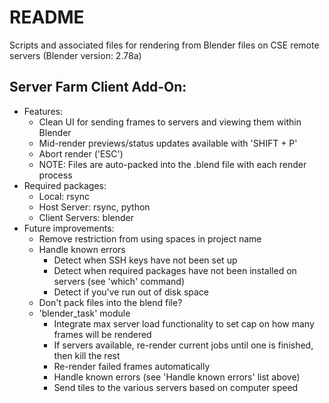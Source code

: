 # README

Scripts and associated files for rendering from Blender files on CSE remote servers (Blender version: 2.78a)

## Server Farm Client Add-On:
  * Features:
      * Clean UI for sending frames to servers and viewing them within Blender
      * Mid-render previews/status updates available with 'SHIFT + P'
      * Abort render ('ESC')
      * NOTE: Files are auto-packed into the .blend file with each render process
  * Required packages:
      * Local: rsync
      * Host Server: rsync, python
      * Client Servers: blender
  * Future improvements:
      * Remove restriction from using spaces in project name
      * Handle known errors
          * Detect when SSH keys have not been set up
          * Detect when required packages have not been installed on servers (see 'which' command)
          * Detect if you've run out of disk space
      * Don't pack files into the blend file?
      * 'blender_task' module
          * Integrate max server load functionality to set cap on how many frames will be rendered
          * If servers available, re-render current jobs until one is finished, then kill the rest
          * Re-render failed frames automatically
          * Handle known errors (see 'Handle known errors' list above)
          * Send tiles to the various servers based on computer speed

